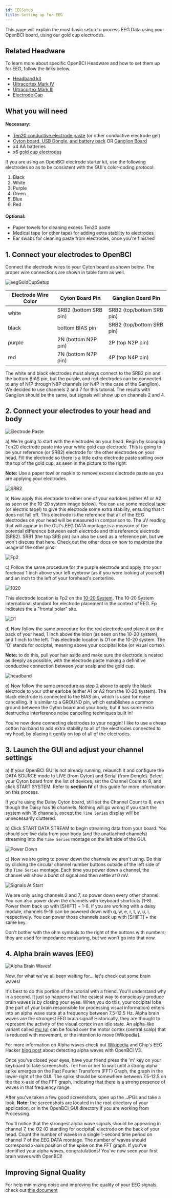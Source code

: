 ```yaml
---
id: EEGSetup
title: Setting up for EEG
---
```

This page will explain the most basic setup to process EEG Data using your OpenBCI board, using our gold cup electrodes.

## Related Headware
To learn more about specific OpenBCI Headware and how to set them up for EEG, follow the links below.

* [Headband kit](assets/04Headware/HeadBand)
* [Ultracortex Mark IV](assets/04Headware/MarkIV)
* [Ultracortex Mark III](assets/04Headware/MarkIII)
* [Electrode Cap](assets/04Headware/ElectrodeCap)

## What you will need


#### Necessary:
* [Ten20 conductive electrode paste](https://shop.openbci.com/collections/frontpage/products/ten20-conductive-paste-2oz-jars?variant=31373533198) (or other conductive electrode gel)
* [Cyton board, USB Dongle, and battery pack](https://shop.openbci.com/collections/frontpage/products/cyton-biosensing-board-8-channel?variant=38958638542) OR [Ganglion Board](https://shop.openbci.com/collections/frontpage/products/pre-order-ganglion-board?variant=13461804483)
* x4 AA batteries
* x6 [gold cup electrodes](https://shop.openbci.com/collections/frontpage/products/openbci-gold-cup-electrodes?variant=9056028163)

If you are using an OpenBCI electrode starter kit, use the following electrodes so as to be consistent with the GUI's color-coding protocol:

  1. Black
  2. White
  3. Purple
  4. Green
  5. Blue
  6. Red

#### Optional:

* Paper towels for cleaning excess Ten20 paste
* Medical tape (or other tape) for adding extra stability to electrodes
* Ear swabs for cleaning paste from electrodes, once you're finished

## 1. Connect your electrodes to OpenBCI

Connect the electrode wires to your Cyton board as shown below. The proper wire connections are shown in table form as well.

![eegGoldCupSetup](assets/GettingStartedImages/eeg_cytonSetup.JPG)

| Electrode Wire Color | Cyton Board Pin | Ganglion Board Pin |
|---|---|---|
| white | SRB2 (bottom SRB pin) | SRB2 (top/bottom SRB pin) |
| black | bottom BIAS pin | SRB2 (top/bottom SRB pin) |
| purple | 2N (bottom N2P pin) | 2P (top N2P pin) |
| red | 7N (bottom N7P pin) | 4P (top N4P pin) |

The white and black electrodes must always connect to the SRB2 pin and the bottom BIAS pin, but the purple, and red electrodes can be connected to any of N1P through N8P channels (or N4P in the case of the Ganglion). We decided to use channels 2 and 7 for this tutorial. The results with Ganglion should be the same, but signals will show up on channels 2 and 4.

## 2. Connect your electrodes to your head and body

![Electrode Paste](assets/GettingStartedImages/electrodePaste.png)

a) We're going to start with the electrodes on your head. Begin by scooping Ten20 electrode paste into your white gold cup electrode. This is going to be your reference (or SRB2) electrode for the other electrodes on your head. Fill the electrode so there is a little extra electrode paste spilling over the top of the gold cup, as seen in the picture to the right.

**Note:** Use a paper towl or napkin to remove excess electrode paste as you are applying your electrodes.

![SRB2](assets/GettingStartedImages/earlobe.JPG)

b) Now apply this electrode to either one of your earlobes (either A1 or A2 as seen on the 10-20 system image  below). You can use some medical tape (or electric tape!) to give this electrode some extra stability, ensuring that it does not fall off. This electrode is the reference that all of the EEG electrodes on your head will be measured in comparison to. The uV reading that will appear in the GUI's EEG DATA montage is a measure of the potential difference between each electrode and this reference electrode (SRB2). SRB1 (the top SRB pin) can also be used as a reference pin, but we won't discuss that here. Check out the other docs on how to maximize the usage of the other pins!

![Fp2](assets/GettingStartedImages/Fp2.JPG)

c) Follow the same procedure for the purple electrode and apply it to your forehead 1 inch above your left eyebrow (as if you were looking at yourself) and an inch to the left of your forehead's centerline.

![1020](assets/GettingStartedImages/1020.jpg)

This electrode location is Fp2 on the [10-20 System](http://en.wikipedia.org/wiki/10-20_system_%28EEG%29). The 10-20 System international standard for electrode placement in the context of EEG. Fp indicates the a "frontal polar" site.

![O1](assets/GettingStartedImages/O1.JPG)

d) Now follow the same procedure for the red electrode and place it on the back of your head, 1 inch above the inion (as seen on the 10-20 system), and 1 inch to the left. This electrode location is O1 on the 10-20 system. The 'O' stands for occiptal, meaning above your occipital lobe (or visual cortex).

**Note:** to do this, pull your hair aside and make sure the electrode is nested as deeply as possible, with the electrode paste making a definitive conductive connection between your scalp and the gold cup.

![headband](assets/GettingStartedImages/headband.JPG)

e) Now follow the same procedure as step 2 above to apply the black electrode to your other earlobe (either A1 or A2 from the 10-20 system). The black electrode is connected to the BIAS pin, which is used for noise cancelling. It is similar to a GROUND pin, which establishes a common ground between the Cyton board and your body, but it has some extra destructive interference noise cancelling techniques built in!

You're now done connecting electrodes to your noggin! I like to use a cheap cotton hairband to add extra stability to all of the electrodes connected to my head, by placing it gently on top of all of the electrodes.

## 3. Launch the GUI and adjust your channel settings

a) If your OpenBCI GUI is not already running, relaunch it and configure the DATA SOURCE mode to LIVE (from Cyton) and Serial (from Dongle). Select your Cyton board from the list of devices, set the Channel Count to 8, and click START SYSTEM. Refer to **section IV** of this guide for more information on this process.

If you're using the Daisy Cyton board, still set the Channel Count to 8, even though the Daisy has 16 channels. Nothing will go wrong if you start the system with 16 channels, except the `Time Series` display will be unnecessarily cluttered.

b) Click START DATA STREAM to begin streaming data from your board. You should see live data from your body (and the unattached channels) streaming into the `Time Series` montage on the left side of the GUI.

![Power Down](assets/GettingStartedImages/CytonGS_pic1.png)

c) Now we are going to power down the channels we aren't using. Do this by clicking the circular channel number buttons outside of the left side of the `Time Series` montage. Each time you power down a channel, the channel will show a burst of signal and then settle at 0 mV.

![Signals At Start](assets/GettingStartedImages/CytonGS_pic2.png)

We are only using channels 2 and 7, so power down every other channel. You can also power down the channels with keyboard shortcuts (1-8). Power them back up with [SHIFT] + 1-8. If you are working with a daisy module, channels 9-16 can be powered down with q, w, e, r, t, y, u, i, respectively. You can power those channels back up with [SHIFT] + the same key.

Don't bother with the ohm symbols to the right of the buttons with numbers; they are used for impedance measuring, but we won't go into that now.

## 4. Alpha brain waves (EEG)

![Alpha Brain Waves!](assets/GettingStartedImages/cytonGS_fft_alpha_spike.png)

Now, for what we've all been waiting for... let's check out some brain waves!

It's best to do this portion of the tutorial with a friend. You'll understand why in a second. It just so happens that the easiest way to consciously produce brain waves is by closing your eyes. When you do this, your occipital lobe (the part of your brain responsible for processing visual information) enters into an alpha wave state at a frequency between 7.5-12.5 Hz. Alpha brain waves are the strongest EEG brain signal! Historically, they are thought to represent the activity of the visual cortex in an idle state. An alpha-like variant called [mu (μ)](http://en.wikipedia.org/wiki/Mu_wave) can be found over the motor cortex (central scalp) that is reduced with movement, or the intention to move [Wikipedia].

For more information on Alpha waves check out [Wikipedia](http://en.wikipedia.org/wiki/Alpha_wave) and Chip's EEG Hacker [blog post](http://eeghacker.blogspot.com/2014/10/detecting-alpha-waves-threshold.html) about detecting alpha waves with OpenBCI V3.

Once you've closed your eyes, have your friend press the 'm' key on your keyboard to take screenshots. Tell him or her to wait until a strong alpha spike emerges on the Fast Fourier Transform (FFT) Graph, the graph in the lower-right of the GUI. The spike should be somewhere between 7.5-12.5 on the the x-asix of the FFT graph, indicating that there is a strong presence of waves in that frequency range.

After you've taken a few good screenshots, open up the .JPGs and take a look. **Note:** the screenshots are located in the root directory of your application, or in the OpenBCI_GUI directory if you are working from Processing.

You'll notice that the strongest alpha wave signals should be appearing in channel 7, the O2 (O standing for occipital) electrode on the back of your head. Count the number of waves in a single 1-second time period on channel 7 of the EEG DATA montage. The number of waves should correspond x-axis position of the spike on the FFT graph. If you've identified your alpha waves, congratulations! You've now seen your first brain waves with OpenBCI!

## Improving Signal Quality

For help minimizing noise and improving the quality of your EEG signals, check out [this document](10Troubleshooting/01-MinimizingNoise.md)
